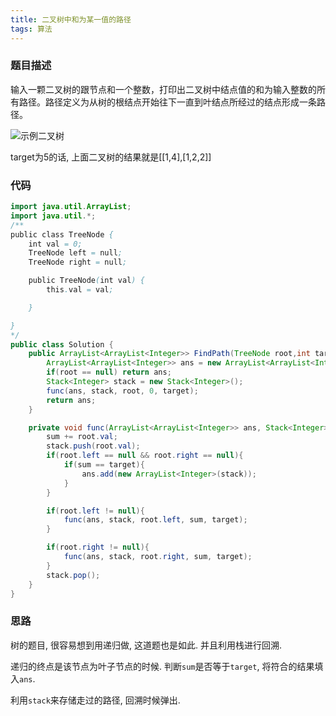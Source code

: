 ```yaml
---
title: 二叉树中和为某一值的路径
tags: 算法
---
```


### 题目描述
输入一颗二叉树的跟节点和一个整数，打印出二叉树中结点值的和为输入整数的所有路径。路径定义为从树的根结点开始往下一直到叶结点所经过的结点形成一条路径。

![示例二叉树](https://i.loli.net/2019/11/03/EAFuCHJonbWpj8e.png)

target为5的话, 上面二叉树的结果就是[[1,4],[1,2,2]]

### 代码

```java
import java.util.ArrayList;
import java.util.*;
/**
public class TreeNode {
    int val = 0;
    TreeNode left = null;
    TreeNode right = null;

    public TreeNode(int val) {
        this.val = val;

    }

}
*/
public class Solution {
    public ArrayList<ArrayList<Integer>> FindPath(TreeNode root,int target) {
        ArrayList<ArrayList<Integer>> ans = new ArrayList<ArrayList<Integer>>();
        if(root == null) return ans;
        Stack<Integer> stack = new Stack<Integer>();
        func(ans, stack, root, 0, target);
        return ans;
    }

    private void func(ArrayList<ArrayList<Integer>> ans, Stack<Integer> stack, TreeNode root, int sum, int target){
        sum += root.val;
        stack.push(root.val);
        if(root.left == null && root.right == null){
            if(sum == target){
                ans.add(new ArrayList<Integer>(stack));
            }
        }

        if(root.left != null){
            func(ans, stack, root.left, sum, target);
        }

        if(root.right != null){
            func(ans, stack, root.right, sum, target);
        }
        stack.pop();
    }
}
```

### 思路

树的题目,  很容易想到用递归做,  这道题也是如此.  并且利用栈进行回溯.

递归的终点是该节点为叶子节点的时候.  判断`sum`是否等于`target`,  将符合的结果填入`ans`.

利用`stack`来存储走过的路径,  回溯时候弹出.
